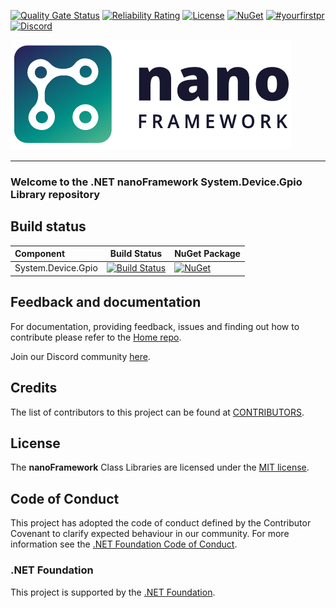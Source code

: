 [![Quality Gate Status](https://sonarcloud.io/api/project_badges/measure?project=nanoframework_lib-System.Device.Gpio&metric=alert_status)](https://sonarcloud.io/dashboard?id=nanoframework_lib-System.Device.Gpio) [![Reliability Rating](https://sonarcloud.io/api/project_badges/measure?project=nanoframework_lib-System.Device.Gpio&metric=reliability_rating)](https://sonarcloud.io/dashboard?id=nanoframework_lib-System.Device.Gpio) [![License](https://img.shields.io/badge/License-MIT-blue.svg)](LICENSE) [![NuGet](https://img.shields.io/nuget/dt/nanoFramework.System.Device.Gpio.svg?label=NuGet&style=flat&logo=nuget)](https://www.nuget.org/packages/nanoFramework.System.Device.Gpio/) [![#yourfirstpr](https://img.shields.io/badge/first--timers--only-friendly-blue.svg)](https://github.com/nanoframework/Home/blob/main/CONTRIBUTING.md) [![Discord](https://img.shields.io/discord/478725473862549535.svg?logo=discord&logoColor=white&label=Discord&color=7289DA)](https://discord.gg/gCyBu8T)

![nanoFramework logo](https://raw.githubusercontent.com/nanoframework/Home/main/resources/logo/nanoFramework-repo-logo.png)

-----

### Welcome to the .NET **nanoFramework** System.Device.Gpio Library repository

## Build status

| Component | Build Status | NuGet Package |
|:-|---|---|
| System.Device.Gpio | [![Build Status](https://dev.azure.com/nanoframework/System.Device.Gpio/_apis/build/status/System.Device.Gpio?repoName=nanoframework%2FSystem.Device.Gpio&branchName=main)](https://dev.azure.com/nanoframework/System.Device.Gpio/_build/latest?definitionId=63&repoName=nanoframework%2FSystem.Device.Gpio&branchName=main) | [![NuGet](https://img.shields.io/nuget/v/nanoFramework.System.Device.Gpio.svg?label=NuGet&style=flat&logo=nuget)](https://www.nuget.org/packages/nanoFramework.System.Device.Gpio/) |

## Feedback and documentation

For documentation, providing feedback, issues and finding out how to contribute please refer to the [Home repo](https://github.com/nanoframework/Home).

Join our Discord community [here](https://discord.gg/gCyBu8T).

## Credits

The list of contributors to this project can be found at [CONTRIBUTORS](https://github.com/nanoframework/Home/blob/main/CONTRIBUTORS.md).

## License

The **nanoFramework** Class Libraries are licensed under the [MIT license](LICENSE.md).

## Code of Conduct

This project has adopted the code of conduct defined by the Contributor Covenant to clarify expected behaviour in our community.
For more information see the [.NET Foundation Code of Conduct](https://dotnetfoundation.org/code-of-conduct).

### .NET Foundation

This project is supported by the [.NET Foundation](https://dotnetfoundation.org).
